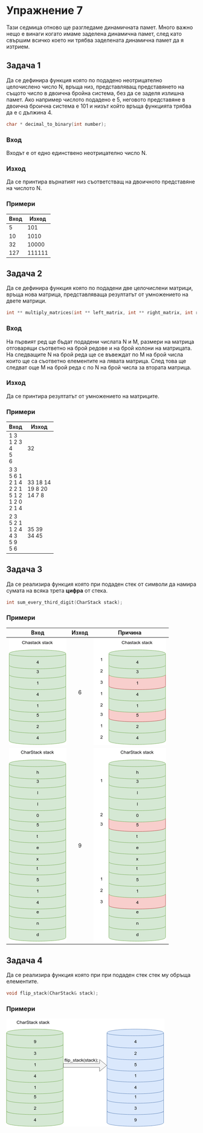 # Упражнение 7

Тази седмица отново ще разгледаме динамичната памет.
Много важно нещо е винаги когато имаме заделена динамична памет, след като свършим всичко което ни трябва заделената динамична памет да я изтрием.

## Задача 1
Да се дефинира функция която по подадено неотрицателно целочислено число N, връща низ, представляващ представянето на същото число в двоична бройна система, без да се заделя излишна памет. 
Ако например числото подадено е 5, неговото представяне в двоична броична система е 101 и низът който връща функцията трябва да е с дължина 4.

```c++
char * decimal_to_binary(int number);
```

### Вход
Входът е от едно единствено неотрицателно число N.

### Изход
Да се принтира върнатият низ съответстващ на двоичното представяне на числото N.

### Примери

| Вход | Изход  |
| ---- | ------ |
| 5    | 101    |
| 10   | 1010   |
| 32   | 10000  |
| 127  | 111111 |

## Задача 2
Да се дефинира функция която по подадени две целочислени матрици, връща нова матрица, представляваща резултатът от умножението на двете матрици.
```c++
int ** multiply_matrices(int ** left_matrix, int ** right_matrix, int rows, int columns);
```

### Вход
На първият ред ще бъдат подадени числата N и M, размери на матрица отговарящи съответно на брой редове и на брой колони на матрицата.
На следващите N на брой реда ще се въвеждат по M на брой числа които ще са съответно елементите на лявата матрица.
След това ще следват още M на брой реда с по N на брой числа за втората матрица.

### Изход
Да се принтира резултатът от умножението на матриците.

### Примери

|                               Вход                                    |                Изход              |
| --------------------------------------------------------------------- | --------------------------------- |
| 1 3 <br> 1 2 3 <br> 4 <br> 5 <br> 6                                   | 32                                |
| 3 3 <br> 5 6 1 <br> 2 1 4 <br> 2 2 1 <br> 5 1 2 <br> 1 2 0 <br> 2 1 4 | 33 18 14 <br> 19 8 20 <br> 14 7 8 |
| 2 3 <br> 5 2 1 <br> 1 2 4 <br> 4 3 <br> 5 9 <br> 5 6                  | 35 39 <br> 34 45                  |

## Задача 3
Да се реализира функция която при подаден стек от символи да намира сумата на всяка трета **цифра** от стека.

```c++
int sum_every_third_digit(CharStack stack);
```

### Примери

| Вход | Изход | Причина |
| :---: | :---: | :---: |
|![Stack1](images/stack-1.png) | 6 | ![Stack1 Solution](images/stack-1-solution.png) |
|![Stack2](images/stack-2.png) | 9 | ![Stack2 Solution](images/stack-2-solution.png) |

## Задача 4
Да се реализира функция която при при подаден стек стек му обръща елементите.

```c++
void flip_stack(CharStack& stack);
```

### Примери

![Flip Stack](images/flip-stack.png)
